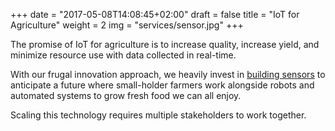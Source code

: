 +++
date = "2017-05-08T14:08:45+02:00"
draft = false
title = "IoT for Agriculture"
weight = 2
img = "services/sensor.jpg"
+++

The promise of IoT for agriculture is to increase quality, increase yield, and minimize resource use with data collected in real-time.

With our frugal innovation approach, we heavily invest in [building sensors](https://blog.techaguru.com/water-level-sensors-for-rice-field-irrigation-ef623fcb8f79) to anticipate a future where small-holder farmers work alongside robots and automated systems to grow fresh food we can all enjoy.

Scaling this technology requires multiple stakeholders to work together.
